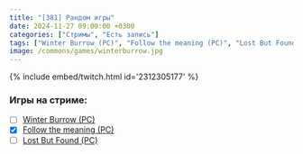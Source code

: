 ```yaml
---
title: "[381] Рандом игры"
date: 2024-11-27 09:00:00 +0300
categories: ["Стримы", "Есть запись"]
tags: ["Winter Burrow (PC)", "Follow the meaning (PC)", "Lost But Found (PC)", "Игра пройдена"]
image: /commons/games/winterburrow.jpg
---
```


{% include embed/twitch.html id='2312305177' %}

### Игры на стриме:
+ [ ] [Winter Burrow (PC)](/tags/winter-burrow-pc)
+ [x] [Follow the meaning (PC)](/tags/follow-the-meaning-pc)
+ [ ] [Lost But Found (PC)](/tags/lost-but-found-pc)
